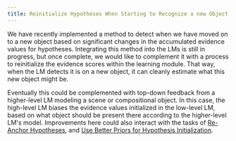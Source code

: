 ```yaml
---
title: Reinitialize Hypotheses When Starting to Recognize a new Object
---
```


We have recently implemented a method to detect when we have moved on to a new object based on significant changes in the accumulated evidence values for hypotheses. Integrating this method into the LMs is still in progress, but once complete, we would like to complement it with a process to reinitialize the evidence scores within the learning module. That way, when the LM detects it is on a new object, it can cleanly estimate what this new object might be.

Eventually this could be complemented with top-down feedback from a higher-level LM modeling a scene or compositional object. In this case, the high-level LM biases the evidence values initialized in the low-level LM, based on what object should be present there according to the higher-level LM's model. Improvements here could also interact with the tasks of [Re-Anchor Hypotheses](../learning-module-improvements/re-anchor-hypotheses.md), and [Use Better Priors for Hypothesis Initialization](../learning-module-improvements/use-better-hypothesis-priors.md).

